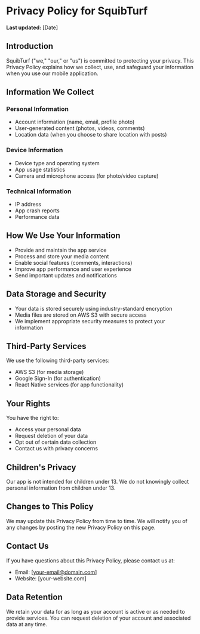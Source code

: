 # Privacy Policy for SquibTurf

**Last updated:** [Date]

## Introduction

SquibTurf ("we," "our," or "us") is committed to protecting your privacy. This Privacy Policy explains how we collect, use, and safeguard your information when you use our mobile application.

## Information We Collect

### Personal Information

- Account information (name, email, profile photo)
- User-generated content (photos, videos, comments)
- Location data (when you choose to share location with posts)

### Device Information

- Device type and operating system
- App usage statistics
- Camera and microphone access (for photo/video capture)

### Technical Information

- IP address
- App crash reports
- Performance data

## How We Use Your Information

- Provide and maintain the app service
- Process and store your media content
- Enable social features (comments, interactions)
- Improve app performance and user experience
- Send important updates and notifications

## Data Storage and Security

- Your data is stored securely using industry-standard encryption
- Media files are stored on AWS S3 with secure access
- We implement appropriate security measures to protect your information

## Third-Party Services

We use the following third-party services:

- AWS S3 (for media storage)
- Google Sign-In (for authentication)
- React Native services (for app functionality)

## Your Rights

You have the right to:

- Access your personal data
- Request deletion of your data
- Opt out of certain data collection
- Contact us with privacy concerns

## Children's Privacy

Our app is not intended for children under 13. We do not knowingly collect personal information from children under 13.

## Changes to This Policy

We may update this Privacy Policy from time to time. We will notify you of any changes by posting the new Privacy Policy on this page.

## Contact Us

If you have questions about this Privacy Policy, please contact us at:

- Email: [your-email@domain.com]
- Website: [your-website.com]

## Data Retention

We retain your data for as long as your account is active or as needed to provide services. You can request deletion of your account and associated data at any time.
